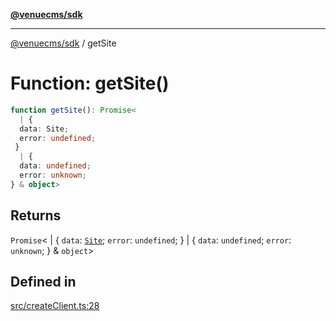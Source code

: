 [**@venuecms/sdk**](../README.md)

***

[@venuecms/sdk](../README.md) / getSite

# Function: getSite()

```ts
function getSite(): Promise<
  | {
  data: Site;
  error: undefined;
 }
  | {
  data: undefined;
  error: unknown;
} & object>
```

## Returns

`Promise`\<
  \| \{
  `data`: [`Site`](../type-aliases/Site.md);
  `error`: `undefined`;
 \}
  \| \{
  `data`: `undefined`;
  `error`: `unknown`;
 \} & `object`\>

## Defined in

[src/createClient.ts:28](https://github.com/venuecms/sdk/blob/823b04c9ee84b4d1baaafd2d6fb4c862f759e4e8/src/createClient.ts#L28)
